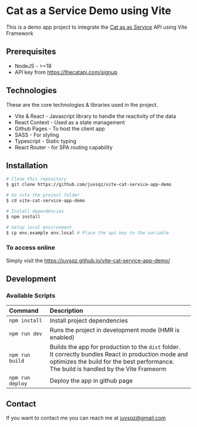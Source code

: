 # Cat as a Service Demo using Vite
This is a demo app project to integrate the [Cat as as Service](https://thecatapi.com/) API using Vite Framework


## Prerequisites
- NodeJS - >=18
- API key from https://thecatapi.com/signup 

## Technologies

These are the core technologies & libraries used in the project.
- Vite & React - Javascript library to handle the reactivity of the data
- React Context - Used as a state management
- Github Pages - To host the client app
- SASS - For styling
- Typescript - Static typing 
- React Router - for SPA routing capability

## Installation

```bash
# Clone this repository
$ git clone https://github.com/juvsqz/vite-cat-service-app-demo

# Go into the project folder
$ cd vite-cat-service-app-demo

# Install dependencies
$ npm install

# Setup local environment
$ cp env.example env.local # Place the api key to the variable

```


### To access online
Simply visit the <https://juvsqz.github.io/vite-cat-service-app-demo/> 

## Development

### Available Scripts

| Command        | Description                                                                                                                                                                                                                                                       |
| :------------- | :---------------------------------------------------------------------------------------------------------------------------------------------------------------------------------------------------------------------------------------------------------------- |
| `npm install` | Install project dependencies                                                                                                                                                                                                                 |
| `npm run dev`   | Runs the project in development mode (HMR is enabled)                                                                                           |
| `npm run build`   | Builds the app for production to the `dist` folder.<br /> It correctly bundles React in production mode and optimizes the build for the best performance.<br/>The build is handled by the Vite Frameorm |
| `npm run deploy`   | Deploy the app in github page|

                                                                    
## Contact
If you want to contact me you can reach me at juvsqz@gmail.com


